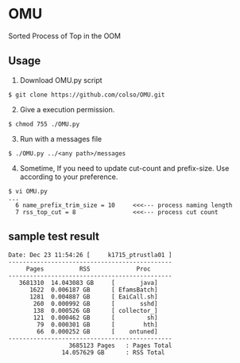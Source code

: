 # OMU
Sorted Process of Top in the OOM
## Usage
1. Download OMU.py script 
```
$ git clone https://github.com/colso/OMU.git
```
2. Give a execution permission.
```
$ chmod 755 ./OMU.py
```
3. Run with a messages file 
```
$ ./OMU.py ../<any path>/messages
```
4. Sometime, If you need to update cut-count and prefix-size. Use according to your preference.
```
$ vi OMU.py
...
  6 name_prefix_trim_size = 10     <<<--- process naming length 
  7 rss_top_cut = 8                <<<--- process cut count
```

## sample test result
```
Date: Dec 23 11:54:26 [     k1715_ptrustla01 ]
----------------------------------------------
     Pages 	        RSS 	        Proc
----------------------------------------------
   3681310 	14.043083 GB 	 [       java]
      1622 	0.006187 GB 	 [ EfamsBatch]
      1281 	0.004887 GB 	 [ EaiCall.sh]
       260 	0.000992 GB 	 [       sshd]
       138 	0.000526 GB 	 [ collector_]
       121 	0.000462 GB 	 [         sh]
        79 	0.000301 GB 	 [        hth]
        66 	0.000252 GB 	 [    ontuned]
----------------------------------------------
                 3685123 Pages	 : Pages Total
               14.057629 GB 	 : RSS Total
```

